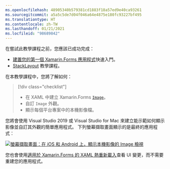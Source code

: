 ```yaml
---
ms.openlocfilehash: 48905340b579381cd1883f18a57ed9e40ca93261
ms.sourcegitcommit: a5a5c5de7d04f046a64e4875e180fc93227bf495
ms.translationtype: HT
ms.contentlocale: zh-TW
ms.lasthandoff: 01/21/2021
ms.locfileid: "98689842"
---
```

在嘗試此教學課程之前，您應該已成功完成：

- [建置您的第一個 Xamarin.Forms 應用程式](~/get-started/first-app/index.md)快速入門。
- [StackLayout](~/get-started/tutorials/stacklayout/index.yml) 教學課程。

在本教學課程中，您將了解如何：

> [!div class="checklist"]
>
> - 在 XAML 中建立 Xamarin.Forms [`Image`](xref:Xamarin.Forms.Image)。
> - 自訂 `Image` 外觀。
> - 顯示每個平台專案中的本機影像檔。

您將會使用 Visual Studio 2019 或 Visual Studio for Mac 來建立能示範如何顯示影像並自訂其外觀的簡單應用程式。 下列螢幕擷取畫面顯示的是最終的應用程式：

[![螢幕擷取畫面：在 iOS 和 Android 上，顯示本機影像的 Image 檢視](../images/local-file.png "顯示本機影像的 Image 檢視")](../images/local-file-large.png#lightbox "顯示本機影像的 Image 檢視")

您也會使用[適用於 Xamarin.Forms 的 XAML 熱重新載入](~/xamarin-forms/xaml/hot-reload.md)查看 UI 變更，而不需要重建您的應用程式。
